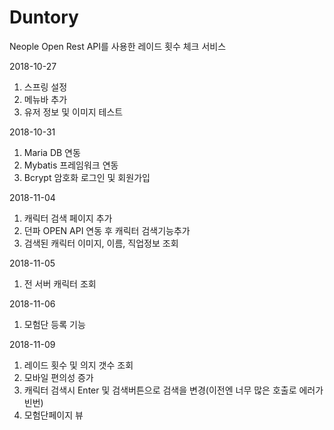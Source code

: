 # Duntory
Neople Open Rest API를 사용한 레이드 횟수 체크 서비스

2018-10-27
  1. 스프링 설정
  2. 메뉴바 추가
  3. 유저 정보 및 이미지 테스트
  
2018-10-31
  1. Maria DB 연동
  2. Mybatis 프레임워크 연동
  3. Bcrypt 암호화 로그인 및 회원가입 

2018-11-04
  1. 캐릭터 검색 페이지 추가
  2. 던파 OPEN API 연동 후 캐릭터 검색기능추가
  3. 검색된 캐릭터 이미지, 이름, 직업정보 조회 

2018-11-05
  1. 전 서버 캐릭터 조회

2018-11-06
  1. 모험단 등록 기능 

2018-11-09
  1. 레이드 횟수 및 의지 갯수 조회
  2. 모바일 편의성 증가
  3. 캐릭터 검색시 Enter 및 검색버튼으로 검색을 변경(이전엔 너무 많은 호출로 에러가 빈번)
  4. 모험단페이지 뷰 
